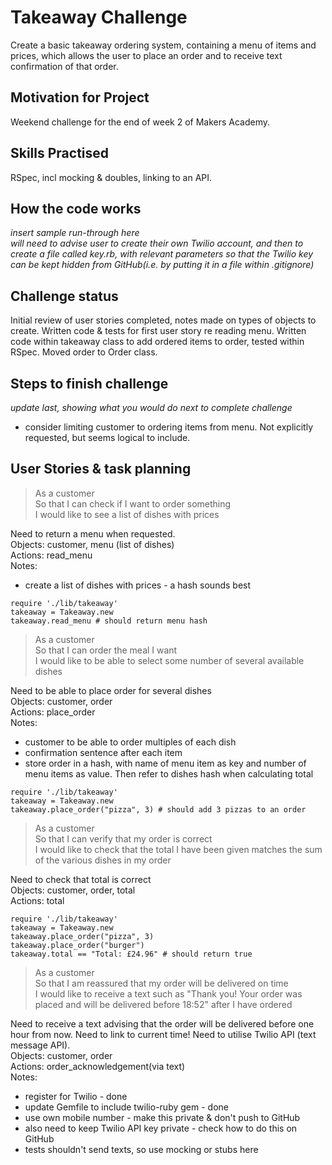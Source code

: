 # Takeaway Challenge
Create a basic takeaway ordering system, containing a menu of items and prices, which allows the user to place an order and to receive text confirmation of that order.

## Motivation for Project
Weekend challenge for the end of week 2 of Makers Academy.

## Skills Practised
RSpec, incl mocking & doubles, linking to an API.

## How the code works
*insert sample run-through here*  
*will need to advise user to create their own Twilio account, and then to create a file called key.rb, with relevant parameters so that the Twilio key can be kept hidden from GitHub(i.e. by putting it in a file within .gitignore)*

## Challenge status
Initial review of user stories completed, notes made on types of objects to create.
Written code & tests for first user story re reading menu.
Written code within takeaway class to add ordered items to order, tested within RSpec. Moved order to Order class.

## Steps to finish challenge
*update last, showing what you would do next to complete challenge*
* consider limiting customer to ordering items from menu. Not explicitly requested, but seems logical to include.

## User Stories & task planning

> As a customer  
> So that I can check if I want to order something  
> I would like to see a list of dishes with prices

Need to return a menu when requested.  
Objects: customer, menu (list of dishes)  
Actions: read_menu  
Notes:
* create a list of dishes with prices - a hash sounds best

```
require './lib/takeaway'
takeaway = Takeaway.new
takeaway.read_menu # should return menu hash
```

> As a customer  
> So that I can order the meal I want  
> I would like to be able to select some number of several available dishes

Need to be able to place order for several dishes  
Objects: customer, order  
Actions: place_order  
Notes:
* customer to be able to order multiples of each dish
* confirmation sentence after each item
* store order in a hash, with name of menu item as key and number of menu items as value.  Then refer to dishes hash when calculating total

```
require './lib/takeaway'
takeaway = Takeaway.new
takeaway.place_order("pizza", 3) # should add 3 pizzas to an order
```

> As a customer  
> So that I can verify that my order is correct  
> I would like to check that the total I have been given matches the sum of the various dishes in my order

Need to check that total is correct  
Objects: customer, order, total  
Actions: total

```
require './lib/takeaway'
takeaway = Takeaway.new
takeaway.place_order("pizza", 3)
takeaway.place_order("burger")
takeaway.total == "Total: £24.96" # should return true
```

> As a customer  
> So that I am reassured that my order will be delivered on time  
> I would like to receive a text such as "Thank you! Your order was placed and will be delivered before 18:52" after I have ordered

Need to receive a text advising that the order will be delivered before one hour from now. Need to link to current time! Need to utilise Twilio API (text message API).  
Objects: customer, order  
Actions: order_acknowledgement(via text)  
Notes:
* register for Twilio - done
* update Gemfile to include twilio-ruby gem - done
* use own mobile number - make this private & don't push to GitHub  
* also need to keep Twilio API key private - check how to do this on GitHub
* tests shouldn't send texts, so use mocking or stubs here
